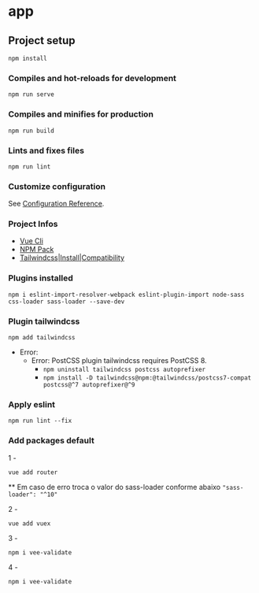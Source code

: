 # app

## Project setup
```
npm install
```

### Compiles and hot-reloads for development
```
npm run serve
```

### Compiles and minifies for production
```
npm run build
```

### Lints and fixes files
```
npm run lint
```

### Customize configuration
See [Configuration Reference](https://cli.vuejs.org/config/).

### Project Infos

- [Vue Cli](https://cli.vuejs.org/guide/installation.html)
- [NPM Pack](https://www.npmjs.com/)
- [Tailwindcss|Install|Compatibility](https://tailwindcss.com/docs/installation#post-css-7-compatibility-build)

### Plugins installed
```
npm i eslint-import-resolver-webpack eslint-plugin-import node-sass css-loader sass-loader --save-dev
```

### Plugin tailwindcss
```
npm add tailwindcss
```
* Error:
  * Error: PostCSS plugin tailwindcss requires PostCSS 8.
    * ```npm uninstall tailwindcss postcss autoprefixer```
    * ```npm install -D tailwindcss@npm:@tailwindcss/postcss7-compat postcss@^7 autoprefixer@^9```
    
### Apply eslint
```
npm run lint --fix  
```

### Add packages default
1 -
```
vue add router
```
** Em caso de erro troca o valor do sass-loader conforme abaixo
`"sass-loader": "^10"`

2 -
```
vue add vuex
```

3 -
```
npm i vee-validate
```

4 -
```
npm i vee-validate
```